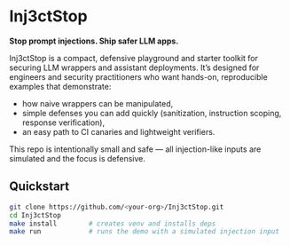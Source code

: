 # Inj3ctStop

**Stop prompt injections. Ship safer LLM apps.**

Inj3ctStop is a compact, defensive playground and starter toolkit for securing LLM wrappers and assistant deployments. It’s designed for engineers and security practitioners who want hands-on, reproducible examples that demonstrate:
- how naive wrappers can be manipulated,
- simple defenses you can add quickly (sanitization, instruction scoping, response verification),
- an easy path to CI canaries and lightweight verifiers.

This repo is intentionally small and safe — all injection-like inputs are simulated and the focus is defensive.

## Quickstart

```bash
git clone https://github.com/<your-org>/Inj3ctStop.git
cd Inj3ctStop
make install        # creates venv and installs deps
make run            # runs the demo with a simulated injection input

